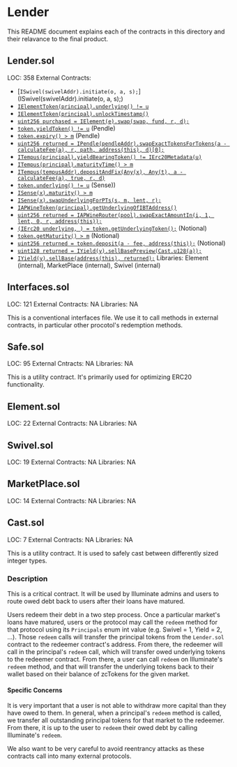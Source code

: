 # Lender

This README document explains each of the contracts in this directory and their relavance to the final product.

## Lender.sol

LOC: 358
External Contracts: 
- [`ISwivel(swivelAddr).initiate(o, a, s);`](ISwivel(swivelAddr).initiate(o, a, s);)
- [`IElementToken(principal).underlying() != u`](https://github.com/element-fi/elf-contracts/blob/885666433894c598223ea6e32f8cf38236efc2f1/contracts/Tranche.sol#L28)
- [`IElementToken(principal).unlockTimestamp()`](https://github.com/element-fi/elf-contracts/blob/885666433894c598223ea6e32f8cf38236efc2f1/contracts/Tranche.sol#L18)
- [`uint256 purchased = IElement(e).swap(swap, fund, r, d);`](https://github.com/element-fi/elf-contracts/blob/65fddc8e750e156605b2d7e01ceffd4bbcb8c978/contracts/interfaces/IVault.sol#L35)
- [`token.yieldToken() != u`](https://github.com/pendle-finance/pendle-core/blob/b34d265e4fe8e3a6f79bdec1ab88ab2fd49a882c/contracts/interfaces/IPendleYieldTokenHolder.sol#L30) (Pendle)
- [`token.expiry() > m`](https://github.com/pendle-finance/pendle-core/blob/b34d265e4fe8e3a6f79bdec1ab88ab2fd49a882c/contracts/interfaces/IPendleYieldTokenHolder.sol#L36) (Pendle)
- [`uint256 returned = IPendle(pendleAddr).swapExactTokensForTokens(a - calculateFee(a), r, path, address(this), d)[0];`](https://github.com/pendle-finance/pendle-core/blob/01154885472188022518745f2ca08104955b8b2b/contracts/interfaces/IUniswapV2Router01.sol#L127)
- [`ITempus(principal).yieldBearingToken() != IErc20Metadata(u)`](https://github.com/tempus-finance/tempus-protocol/blob/f48b6f2e4563036e4292809ead1e215e6824eb16/contracts/TempusPool.sol#L32)
- [`ITempus(principal).maturityTime() > m`](https://github.com/tempus-finance/tempus-protocol/blob/f48b6f2e4563036e4292809ead1e215e6824eb16/contracts/TempusPool.sol#L36)
- [`ITempus(tempusAddr).depositAndFix(Any(x), Any(t), a - calculateFee(a), true, r, d)`](https://github.com/tempus-finance/tempus-protocol/blob/f431e821c81d8cdeae8ad433d160230563f121de/contracts/TempusController.sol#L52)
- [`token.underlying() != u`](https://github.com/sense-finance/sense-v1/blob/dev/pkg/core/src/adapters/abstract/BaseAdapter.sol#L31) (Sense))
- [`ISense(x).maturity() > m`](https://github.com/sense-finance/space-v1/blob/main/src/Space.sol#L79)
- [`ISense(x).swapUnderlyingForPTs(s, m, lent, r);`](https://github.com/sense-finance/sense-v1/blob/3c4335f7fad5609b5c4afeab5a230759930f46da/pkg/core/src/Periphery.sol#L158)
- [`IAPWineToken(principal).getUnderlyingOfIBTAddress()`](https://github.com/APWine/apwine-smart-contracts-public/blob/ec7468cd879bb245cb0ba2881e9df9141b8e80a3/amm/contracts/AMM.sol#L811)
- [`uint256 returned = IAPWineRouter(pool).swapExactAmountIn(i, 1, lent, 0, r, address(this));`](https://github.com/APWine/apwine-smart-contracts-public/blob/ec7468cd879bb245cb0ba2881e9df9141b8e80a3/amm/contracts/AMM.sol#L329)
- [`(IErc20 underlying, ) = token.getUnderlyingToken();`](https://github.com/notional-finance/wrapped-fcash/blob/8f76be58dda648ea58eef863432c14c940e13900/contracts/wfCashBase.sol#L124) (Notional)
- [`token.getMaturity() > m`](https://github.com/notional-finance/wrapped-fcash/blob/8f76be58dda648ea58eef863432c14c940e13900/contracts/wfCashBase.sol#L83) (Notional)
- [`uint256 returned = token.deposit(a - fee, address(this));`](https://github.com/notional-finance/wrapped-fcash/blob/019cfa20369d5e0d9e7a38fea936cc649704780d/contracts/wfCashERC4626.sol#L169) (Notional)
- [`uint128 returned = IYield(y).sellBasePreview(Cast.u128(a));`](https://github.com/yieldprotocol/yieldspace-v2/blob/17b18e26de37e52e504b82f2883cf90249b7a9f5/contracts/Pool.sol#L409)
- [`IYield(y).sellBase(address(this), returned);`](https://github.com/yieldprotocol/yieldspace-v2/blob/17b18e26de37e52e504b82f2883cf90249b7a9f5/contracts/Pool.sol#L369)
Libraries: Element (internal), MarketPlace (internal), Swivel (internal)



## Interfaces.sol

LOC: 121
External Contracts: NA
Libraries: NA

This is a conventional interfaces file. We use it to call methods in external contracts, in particular other procotol's redemption methods.

## Safe.sol

LOC: 95
External Cntracts: NA
Libraries: NA

This is a utility contract. It's primarily used for optimizing ERC20 functionality.

## Element.sol

LOC: 22
External Contracts: NA
Libraries: NA

## Swivel.sol

LOC: 19
External Contracts: NA
Libraries: NA

## MarketPlace.sol

LOC: 14
External Contracts: NA
Libraries: NA

## Cast.sol

LOC: 7
External Contracts: NA
Libraries: NA

This is a utility contract. It is used to safely cast between differently sized integer types.

### Description

This is a critical contract. It will be used by Illuminate admins and users to route owed debt back to users after their loans have matured. 

Users redeem their debt in a two step process. Once a particular market's loans have matured, users or the protocol may call the `redeem` method for that protocol using its `Principals` enum int value (e.g. Swivel = 1, Yield = 2, ...). Those `redeem` calls will transfer the principal tokens from the `Lender.sol` contract to the redeemer contract's address. From there, the redeemer will call in the principal's `redeem` call, which will transfer owed underlying tokens to the redeemer contract. From there, a user can call `redeem` on Illuminate's `redeem` method, and that will transfer the underlying tokens back to their wallet based on their balance of zcTokens for the given market.

#### Specific Concerns

It is very important that a user is not able to withdraw more capital than they have owed to them. In general, when a principal's `redeem` method is called, we transfer all outstanding principal tokens for that market to the redeemer. From there, it is up to the user to `redeem` their owed debt by calling Illuminate's `redeem`.

We also want to be very careful to avoid reentrancy attacks as these contracts call into many external protocols.
